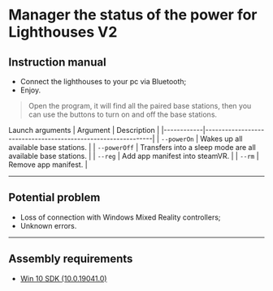 # Manager the status of the power for Lighthouses V2 #

## Instruction manual ##

* Connect the lighthouses to your pc via Bluetooth;
* Enjoy.
> Open the program, it will find all the paired base stations, then you can use the buttons to turn on and off the base stations.

Launch arguments 
| Argument   | Description                                                  |
|------------|--------------------------------------------------------------|
| `--powerOn`  | Wakes up all available base stations.                        |
| `--powerOff` | Transfers into a sleep mode are all available base stations. |
| `--reg` | Add app manifest into steamVR. |
| `--rm` | Remove app manifest. |

***
## Potential problem ##
* Loss of connection with Windows Mixed Reality controllers;
* Unknown errors.

***
## Assembly requirements ##
* [Win 10 SDK (10.0.19041.0)](https://developer.microsoft.com/ru-ru/windows/downloads/sdk-archive/)